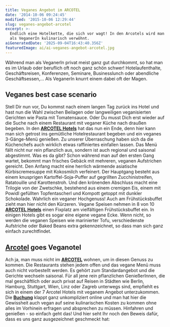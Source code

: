 ```yaml
---
title: Veganes Angebot im ARCOTEL
date: '2014-10-06 09:24:45'
modified: '2015-10-06 12:29:44'
slug: veganes-angebot-arcotel
excerpt: >-
  Endlich eine Hotelkette, die sich vor wagt! In den Arcotels wird man nun auch
  als VeganerIn kulinarisch verwöhnt.
aiGeneratedDate: '2025-09-04T16:43:40.356Z'
featuredImage: ai/ai-veganes-angebot-arcotel.jpg
---
```


Während man als VeganerIn privat meist ganz gut durchkommt, so hat man es im Urlaub oder beruflich oft noch ganz schön schwer! Hotelaufenthalte, Geschäftsreisen, Konferenzen, Seminare, Businesslunch oder abendliche Geschäftsessen,... Als VeganerIn knurrt einem dabei oft der Magen.

## Veganes best case scenario

Stell Dir nun vor, Du kommst nach einem langen Tag zurück ins Hotel und hast nun die Wahl zwischen Beilagen oder langweiligen veganisierten Gerichten wie Pasta mit Tomatensauce. Oder Du musst Dich erst wieder auf die Suche nach einem Restaurant mit veganer Küche nach draußen begeben. In den [**ARCOTEL Hotels**](http://www.arcotelhotels.com/) hat das nun ein Ende, denn hier kann man sich getrost ins gemütliche Hotelrestaurant begeben und ein veganes 3-Gänge-Menü genießen. Zu unserer Überraschung haben sich da die Küchenchefs auch wirklich etwas raffiniertes einfallen lassen. Das Menü fällt nicht nur rein pflanzlich aus, sondern ist auch regional und saisonal abgestimmt. Was es da gibt? Schon während man auf den ersten Gang wartet, bekommt man frisches Gebäck mit mehreren, veganen Aufstrichen gereicht. Den Anfang macht eine herrlich wärmende asiatische Kürbiscremesuppe mit Kokosmilch verfeinert. Der Hauptgang besteht aus einem knusprigen Kartoffel-Soja-Puffer auf gegrillten Zucchinistreifen, Ratatouille und Karottenstroh. Und den krönenden Abschluss macht eine Trilogie von der Zwetschke, bestehend aus einem cremigen Eis, einem mit Powidl gefüllten Topfentascherl und Kompott getoppt mit dunkler Schokolade. Wahrlich ein veganer Hochgenuss! Auch am Frühstücksbuffet zieht man hier nicht den Kürzeren. Vegane Speisen nehmen in 8 von 10 [**ARCOTEL Hotels**](http://www.arcotelhotels.com/) einen Fixplatz am vielfältigen Frühstücksbuffet ein. In einigen Hotels gibt es sogar eine eigene vegane Ecke. Wenn nicht, so werden die veganen Speisen wie marinierter Tofu, verschiedenste Aufstriche oder Baked Beans extra gekennzeichnet, so dass man sich ganz einfach zurechtfindet.

## [Arcotel](http://www.arcotelhotels.com/) goes Veganotel

Ach ja, man muss nicht im [**ARCOTEL**](http://www.arcotelhotels.com/) wohnen, um in diesen Genuss zu kommen. Die Restaurants stehen jedem offen und das vegane Menü muss auch nicht vorbestellt werden. Es gehört zum Standardangebot und die Gerichte wechseln saisonal. Für all jene rein pflanzlichen GenießerInnen, die mal geschäftlich oder auch privat auf Reisen in Städten wie Berlin, Hamburg, Stuttgart, Wien, Linz oder Zagreb unterwegs sind, empfiehlt es sich in einem der 7 Arcotel Hotels mit veganem Angebot unterzukommen. Die [**Buchung**](http://www.arcotelhotels.com/de/reservierung/) klappt ganz unkompliziert online und man hat hier die Gewissheit auch vegan auf seine kulinarischen Kosten zu kommen ohne alles im Vorhinein erfragen und absprechen zu müssen. Hinfahren und genießen - so einfach geht das! Und hier seht Ihr noch den Beweis dafür, dass es uns ganz ausgezeichnet geschmeckt hat: [<!-- Image removed (no copyright): Arcotels-veganes-Menü-1.jpg -->](https://www.veganblatt.com/i/Arcotels-veganes-Menü-1.jpg)
